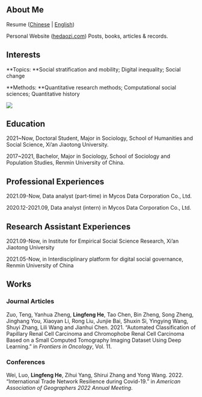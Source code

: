 ## About Me

Resume ([Chinese](https://hedaozi.com/resume/) | [English](https://hedaozi.com/resume-en/))

Personal Website ([hedaozi.com](https://hedaozi.com/)) Posts, books, articles & records. 

## Interests

**Topics: **Social stratification and mobility; Digital inequality; Social change

**Methods: **Quantitative research methods; Computational social sciences; Quantitative history

<img align="center" src="https://github-readme-stats.vercel.app/api/top-langs/?username=hedaozi&layout=compact&langs_count=3">

## Education

2021~Now, Doctoral Student, Major in Sociology, School of Humanities and Social Science, Xi’an Jiaotong University.

2017~2021, Bachelor, Major in Sociology, School of Sociology and Population Studies, Renmin University of China.

## Professional Experiences

2021.09-Now, Data analyst (part-time) in Mycos Data Corporation Co., Ltd.

2020.12-2021.09, Data analyst (intern) in Mycos Data Corporation Co., Ltd.

## Research Assistant Experiences

2021.09-Now, in Institute for Empirical Social Science Research, Xi’an Jiaotong University

2021.05-Now, in Interdisciplinary platform for digital social governance, Renmin University of China

## Works

### Journal Articles

Zuo, Teng, Yanhua Zheng, **Lingfeng He**, Tao Chen, Bin Zheng, Song Zheng, Jinghang You, Xiaoyan Li, Rong Liu, Junjie Bai, Shuxin Si, Yingying Wang, Shuyi Zhang, Lili Wang and Jianhui Chen. 2021. “Automated Classification of Papillary Renal Cell Carcinoma and Chromophobe Renal Cell Carcinoma Based on a Small Computed Tomography Imaging Dataset Using Deep Learning.” in *Frontiers in Oncology*, Vol. 11.

### Conferences

Wei, Luo, **Lingfeng He**, Zihui Yang, Shirui Zhang and Yong Wang. 2022. “International Trade Network Resilience during Covid-19.” in *American Association of Geographers 2022 Annual Meeting*.
